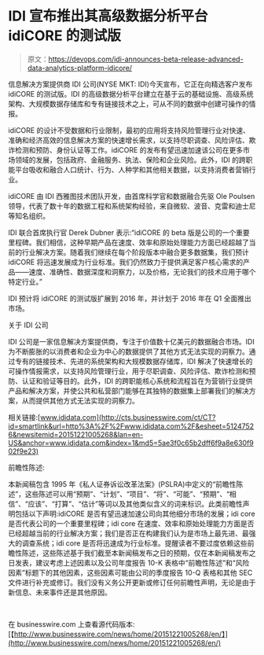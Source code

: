 # IDI 宣布推出其高级数据分析平台 idiCORE 的测试版

> 原文：<https://devops.com/idi-announces-beta-release-advanced-data-analytics-platform-idicore/>

信息解决方案提供商 IDI 公司(NYSE MKT: IDI)今天宣布，它正在向精选客户发布 idiCORE 的测试版。IDI 的高级数据分析平台建立在基于云的基础设施、高级系统架构、大规模数据存储库和专有链接技术之上，可从不同的数据中创建可操作的情报。

idiCORE 的设计不受数据和行业限制，最初的应用将支持风险管理行业对快速、准确和经济高效的信息解决方案的快速增长需求，以支持尽职调查、风险评估、欺诈检测和预防、身份认证等工作。idiCORE 的发布有望迅速加速该公司在更多市场领域的发展，包括政府、金融服务、执法、保险和企业风险。此外，IDI 的跨职能平台吸收和融合人口统计、行为、人种学和其他相关数据，以支持消费者营销行业。

idiCORE 由 IDI 西雅图技术团队开发，由首席科学官和数据融合先驱 Ole Poulsen 领导，代表了数十年的数据工程和系统架构经验，来自微软、波音、克雷和迪士尼等知名组织。

IDI 联合首席执行官 Derek Dubner 表示:“idiCORE 的 beta 版是公司的一个重要里程碑。我们相信，这种早期产品在速度、效率和原始处理能力方面已经超越了当前的行业解决方案。随着我们继续在每个阶段版本中融合更多数据集，我们预计 idiCORE 将迅速发展成为行业标准。我们仍然致力于提供满足客户核心需求的产品——速度、准确性、数据深度和洞察力，以及价格，无论我们的技术应用于哪个特定行业。”

IDI 预计将 idiCORE 的测试版扩展到 2016 年，并计划于 2016 年在 Q1 全面推出市场。

关于 IDI 公司

IDI 公司是一家信息解决方案提供商，专注于价值数十亿美元的数据融合市场。IDI 为不断膨胀的以消费者和企业为中心的数据提供了其他方式无法实现的洞察力。通过专有的链接技术、先进的系统架构和大规模数据存储库，IDI 解决了快速增长的可操作情报需求，以支持风险管理行业，用于尽职调查、风险评估、欺诈检测和预防、认证和验证等目的。此外，IDI 的跨职能核心系统和流程旨在为营销行业提供产品和解决方案，并使公共和私营部门能够在其独特的数据集上部署我们的解决方案，从而提供其他方式无法实现的洞察力。

相关链接:[www.ididata.com](http://cts.businesswire.com/ct/CT?id=smartlink&url=http%3A%2F%2Fwww.ididata.com%2F&esheet=51247526&newsitemid=20151221005268&lan=en-US&anchor=www.ididata.com&index=1&md5=5ae3f0c65b2dff6f9a8e630f902f9e23)

前瞻性陈述:

本新闻稿包含 1995 年《私人证券诉讼改革法案》(PSLRA)中定义的“前瞻性陈述”，这些陈述可以用“预期”、“计划”、“项目”、“将”、“可能”、“预期”、“相信”、“应该”、“打算”、“估计”等词以及其他类似含义的词来标识。此类前瞻性声明包括以下声明:idiCORE 是否有望迅速加速公司向其他细分市场的发展；idi core 是否代表公司的一个重要里程碑；idi core 在速度、效率和原始处理能力方面是否已经超越当前的行业解决方案；我们是否正在构建我们认为是市场上最先进、最强大的调查系统；idi core 是否将迅速成为行业标准。提醒读者不要过度依赖这些前瞻性陈述，这些陈述基于我们截至本新闻稿发布之日的预期，仅在本新闻稿发布之日发表，建议考虑上述因素以及公司年度报告 10-K 表格中“前瞻性陈述”和“风险因素”标题下的其他因素，这些因素可能由公司的季度报告 10-Q 表格和其他 SEC 文件进行补充或修订。我们没有义务公开更新或修订任何前瞻性声明，无论是由于新信息、未来事件还是其他原因。

![](img/2e1248ea3af394d23c51be1fb3c51045.png)

在 businesswire.com 上查看源代码版本:[【http://www.businesswire.com/news/home/20151221005268/en/】](http://www.businesswire.com/news/home/20151221005268/en/)